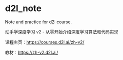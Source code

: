 # d2l_note
Note and practice for d2l course.

动手学深度学习 v2 - 从零开始介绍深度学习算法和代码实现

课程主页：https://courses.d2l.ai/zh-v2/

教材：https://zh-v2.d2l.ai/
